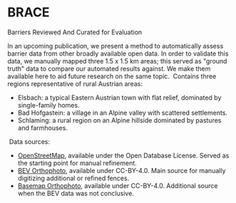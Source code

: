 # BRACE
Barriers Reviewed And Curated for Evaluation

In an upcoming publication, we present a method to automatically assess barrier data from other broadly available open data. In order to validate this data, we manually mapped three 1.5 x 1.5 km areas; this served as "ground truth" data to compare our automated results against. We make them available here to aid future research on the same topic.
﻿
Contains three regions representative of rural Austrian areas:
﻿
- Elsbach: a typical Eastern Austrian town with flat relief, dominated by single-family homes.
- Bad Hofgastein: a village in an Alpine valley with scattered settlements.
- Schlaming: a rural region on an Alpine hillside dominated by pastures and farmhouses.

﻿
Data sources:
﻿
- [OpenStreetMap](https://openstreetmap.org/copyright), available under the Open Database License. Served as the starting point for manual refinement.
- [BEV Orthophoto](https://data.bev.gv.at/geonetwork/srv/api/records/9281f8f3-758c-45b8-8d70-0ee048158833), available under CC-BY-4.0. Main source for manually digitizing additional or refined fences.
- [Basemap Orthophoto](https://basemap.at/orthofoto/), available under CC-BY-4.0. Additional source when the BEV data was not conclusive.

